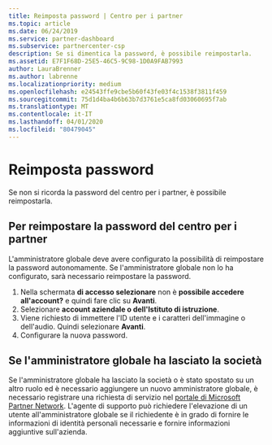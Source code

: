 ```yaml
---
title: Reimposta password | Centro per i partner
ms.topic: article
ms.date: 06/24/2019
ms.service: partner-dashboard
ms.subservice: partnercenter-csp
description: Se si dimentica la password, è possibile reimpostarla.
ms.assetid: E7F1F68D-25E5-46C5-9C98-1D0A9FAB7993
author: LauraBrenner
ms.author: labrenne
ms.localizationpriority: medium
ms.openlocfilehash: e24543ffe9cbe5b60f43fe03f4c1538f3811f459
ms.sourcegitcommit: 75d1d4ba4b6b63b7d3761e5ca8fd03060695f7ab
ms.translationtype: MT
ms.contentlocale: it-IT
ms.lasthandoff: 04/01/2020
ms.locfileid: "80479045"
---
```

# <a name="reset-my-password"></a>Reimposta password

Se non si ricorda la password del centro per i partner, è possibile reimpostarla.

## <a name="to-reset-your-partner-center-password"></a>Per reimpostare la password del centro per i partner

L'amministratore globale deve avere configurato la possibilità di reimpostare la password autonomamente. Se l'amministratore globale non lo ha configurato, sarà necessario reimpostare la password. 

1. Nella schermata **di accesso selezionare** non è **possibile accedere all'account?** e quindi fare clic su **Avanti**.
2. Selezionare **account aziendale o dell'Istituto di istruzione**.
3. Viene richiesto di immettere l'ID utente e i caratteri dell'immagine o dell'audio. Quindi selezionare **Avanti**.
4. Configurare la nuova password.

## <a name="if-your-global-admin-has-left-the-company"></a>Se l'amministratore globale ha lasciato la società

Se l'amministratore globale ha lasciato la società o è stato spostato su un altro ruolo ed è necessario aggiungere un nuovo amministratore globale, è necessario registrare una richiesta di servizio nel [portale di Microsoft Partner Network](https://partner.microsoft.com/commercial#/). L'agente di supporto può richiedere l'elevazione di un utente all'amministratore globale se il richiedente è in grado di fornire le informazioni di identità personali necessarie e fornire informazioni aggiuntive sull'azienda.
